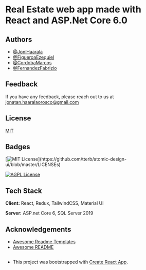 # Real Estate web app made with React and ASP.Net Core 6.0



## Authors

- [@JoniHaarala](https://github.com/JoniHaarala)
- [@FigueroaEzequiel](https://github.com/JoniHaarala)
- [@CordobaMarcos](https://github.com/JoniHaarala)
- [@FernandezFabrizio](https://github.com/JoniHaarala)

## Feedback

If you have any feedback, please reach out to us at jonatan.haaralaorosco@gmail.com


## License

[MIT](https://choosealicense.com/licenses/mit/)


## Badges

[![MIT License](https://img.shields.io/apm/l/atomic-design-ui.svg?)](https://github.com/tterb/atomic-design-ui/blob/master/LICENSEs)

[![AGPL License](https://img.shields.io/badge/license-AGPL-blue.svg)](http://www.gnu.org/licenses/agpl-3.0)


## Tech Stack


**Client:** React, Redux, TailwindCSS, Material UI

**Server:** ASP.net Core 6, SQL Server 2019

## Acknowledgements

 - [Awesome Readme Templates](https://awesomeopensource.com/project/elangosundar/awesome-README-templates)
 - [Awesome README](https://github.com/matiassingers/awesome-readme)

##
- This project was bootstrapped with [Create React App](https://github.com/facebook/create-react-app).
